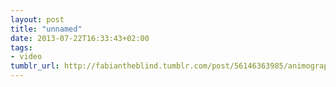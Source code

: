 ```yaml
---
layout: post
title: "unnamed"
date: 2013-07-22T16:33:43+02:00
tags:
- video
tumblr_url: http://fabiantheblind.tumblr.com/post/56146363985/animography-saz-franchise-animated-is-an
---
```

